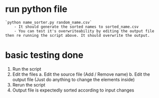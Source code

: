 # run python file
    `python name_sorter.py random_name.csv`
        - It should generate the sorted names to sorted_name.csv
        - You can test it's overwriteability by editing the output file then re running the script above. It should overwrite the output.

# basic testing done
1. Run the script
2. Edit the files
    a. Edit the source file (Add / Remove name)
    b. Edit the output file (Just do anything to change the elements inside)
3. Rerun the script
4. Output file is expectedly sorted according to input changes